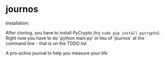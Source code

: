 journos
=======

Installation:

After cloning, you have to install PyCrypto (try `sudo pip install pycrypto`). Right now you have to do 'python main.py' in lieu of 'journos' at the command line - that is on the TODO list


A pro-active journal to help you measure your life
